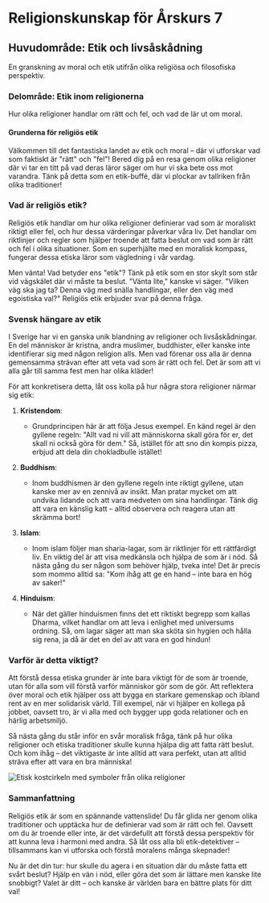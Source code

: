 # Religionskunskap för Årskurs 7
## Huvudområde: Etik och livsåskådning
En granskning av moral och etik utifrån olika religiösa och filosofiska perspektiv.
### Delområde: Etik inom religionerna
Hur olika religioner handlar om rätt och fel, och vad de lär ut om moral.
#### Grunderna för religiös etik

Välkommen till det fantastiska landet av etik och moral – där vi utforskar vad som faktiskt är "rätt" och "fel"! Bered dig på en resa genom olika religioner där vi tar en titt på vad deras läror säger om hur vi ska bete oss mot varandra. Tänk på detta som en etik-buffé, där vi plockar av tallriken från olika traditioner!

### Vad är religiös etik?

Religiös etik handlar om hur olika religioner definierar vad som är moraliskt riktigt eller fel, och hur dessa värderingar påverkar våra liv. Det handlar om riktlinjer och regler som hjälper troende att fatta beslut om vad som är rätt och fel i olika situationer. Som en superhjälte med en moralisk kompass, fungerar dessa etiska läror som vägledning i vår vardag.

Men vänta! Vad betyder ens "etik"? Tänk på etik som en stor skylt som står vid vägskälet där vi måste ta beslut. "Vänta lite," kanske vi säger. "Vilken väg ska jag ta? Denna väg med snälla handlingar, eller den väg med egoistiska val?" Religiös etik erbjuder svar på denna fråga.

### Svensk hängare av etik

I Sverige har vi en ganska unik blandning av religioner och livsåskådningar. En del människor är kristna, andra muslimer, buddhister, eller kanske inte identifierar sig med någon religion alls. Men vad förenar oss alla är denna gemensamma strävan efter att veta vad som är rätt och fel. Det är som att vi alla går till samma fest men har olika kläder!

För att konkretisera detta, låt oss kolla på hur några stora religioner närmar sig etik:

1. **Kristendom**: 
   - Grundprincipen här är att följa Jesus exempel. En känd regel är den gyllene regeln: "Allt vad ni vill att människorna skall göra för er, det skall ni också göra för dem." Så, istället för att sno din kompis pizza, erbjud att dela din chokladbulle istället!
   
2. **Buddhism**: 
   - Inom buddhismen är den gyllene regeln inte riktigt gyllene, utan kanske mer av en zennivå av insikt. Man pratar mycket om att undvika lidande och att vara medveten om sina handlingar. Tänk dig att vara en känslig katt – alltid observera och reagera utan att skrämma bort!

3. **Islam**: 
   - Inom islam följer man sharia-lagar, som är riktlinjer för ett rättfärdigt liv. En viktig del är att visa medkänsla och hjälpa de som är i nöd. Så nästa gång du ser någon som behöver hjälp, tveka inte! Det är precis som mommo alltid sa: "Kom ihåg att ge en hand – inte bara en hög av saker!"

4. **Hinduism**: 
   - När det gäller hinduismen finns det ett riktiskt begrepp som kallas Dharma, vilket handlar om att leva i enlighet med universums ordning. Så, om lagar säger att man ska sköta sin hygien och hålla sig rena, ja då är det en del av att vara en god hindun!

### Varför är detta viktigt?

Att förstå dessa etiska grunder är inte bara viktigt för de som är troende, utan för alla som vill förstå varför människor gör som de gör. Att reflektera över moral och etik hjälper oss att bygga en starkare gemenskap och ibland rent av en mer solidarisk värld. Till exempel, när vi hjälper en kollega på jobbet, oavsett tro, är vi alla med och bygger upp goda relationer och en härlig arbetsmiljö. 

Så nästa gång du står inför en svår moralisk fråga, tänk på hur olika religioner och etiska traditioner skulle kunna hjälpa dig att fatta rätt beslut. Och kom ihåg – det viktigaste är inte alltid att vara perfekt, utan att alltid sträva efter att vara en bra människa!

![Etisk kostcirkeln med symboler från olika religioner](https://example.com/etisk-kostcirkel.png) 

### Sammanfattning

Religiös etik är som en spännande vattenslide! Du får glida ner genom olika traditioner och upptäcka hur de definierar vad som är rätt och fel. Oavsett om du är troende eller inte, är det värdefullt att förstå dessa perspektiv för att kunna leva i harmoni med andra. Så låt oss alla bli etik-detektiver – tillsammans kan vi utforska och förstå moralens många skepnader! 

Nu är det din tur: hur skulle du agera i en situation där du måste fatta ett svårt beslut? Hjälp en vän i nöd, eller göra det som är lättare men kanske lite snobbigt? Valet är ditt – och kanske är världen bara en bättre plats för ditt val!